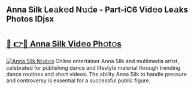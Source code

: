 ## Anna Silk Le𝚊k𝚎d N𝚞𝚍e - Part-iC6 Vid𝚎o Le𝚊ks Photos lDjsx

# <h2><a href="http://fbftee.evod.top/?m=Anna+Silk">🔗 👉🔴 Anna Silk Vid𝚎o Ph𝚘t𝚘s</a></h2>

[![Anna Silk N𝚞d𝚎s](https://i.imgur.com/8V9OHl7.gif)](http://fbftee.evod.top/?m=Anna+Silk)
Online entertainer Anna Silk and multimedia artist, celebrated for publishing dance and lifestyle material through trending dance routines and short videos. The ability Anna Silk to handle pressure and controversy is essential for a successful public figure. 
